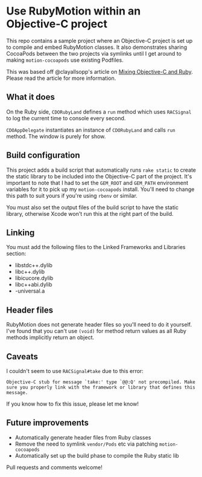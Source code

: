 # Use RubyMotion within an Objective-C project

This repo contains a sample project where an Objective-C project is set up to compile and embed RubyMotion classes. It also demonstrates sharing CocoaPods between the two projects via symlinks until I get around to making `motion-cocoapods` use existing Podfiles.

This was based off @clayallsopp's article on [Mixing Objective-C and Ruby](http://clayallsopp.com/posts/mixing-objective-c-and-ruby/). Please read the article for more information.

## What it does

On the Ruby side, `CDORubyLand` defines a `run` method which uses `RACSignal` to log the current time to console every second.

`CDOAppDelegate` instantiates an instance of `CDORubyLand` and calls `run` method. The window is purely for show.

## Build configuration

This project adds a build script that automatically runs `rake static` to create the static library to be included into the Objective-C part of the project. It's important to note that I had to set the `GEM_ROOT` and `GEM_PATH` environment variables for it to pick up my `motion-cocoapods` install. You'll need to change this path to suit yours if you're using `rbenv` or similar.

You must also set the output files of the build script to have the static library, otherwise Xcode won't run this at the right part of the build.

## Linking

You must add the following files to the Linked Frameworks and Libraries section:

* libstdc++.dylib
* libc++.dylib
* libicucore.dylib
* libc++abi.dylib
* <your app>-universal.a

## Header files

RubyMotion does not generate header files so you'll need to do it yourself. I've found that you can't use `(void)` for method return values as all Ruby methods implicitly return an object.

## Caveats

I couldn't seem to use `RACSignal#take` due to this error:

```
Objective-C stub for message `take:' type `@@:Q' not precompiled. Make sure you properly link with the framework or library that defines this message.
```

If you know how to fix this issue, please let me know!

## Future improvements

* Automatically generate header files from Ruby classes
* Remove the need to symlink `vendor/Pods` etc via patching `motion-cocoapods`
* Automatically set up the build phase to compile the Ruby static lib

Pull requests and comments welcome!
